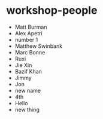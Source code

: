 # workshop-people

- Matt Burman
- Alex Apetri
- number 1
- Matthew Swinbank
- Marc Bonne
- Ruxi
- Jie Xin
- Bazif Khan
- Jimmy
- Jon
- new name
- 4th
- Hello 
- new thing